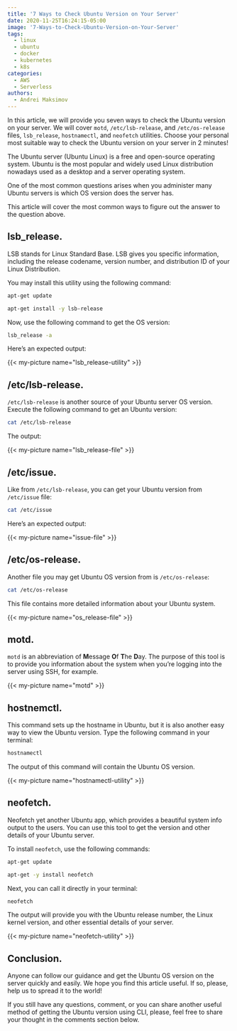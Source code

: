 ```yaml
---
title: '7 Ways to Check Ubuntu Version on Your Server'
date: 2020-11-25T16:24:15-05:00
image: '7-Ways-to-Check-Ubuntu-Version-on-Your-Server'
tags:
  - linux
  - ubuntu
  - docker
  - kubernetes
  - k8s
categories:
  - AWS
  - Serverless
authors:
  - Andrei Maksimov
---
```


In this article, we will provide you seven ways to check the Ubuntu version on your server. We will cover `motd`, `/etc/lsb-release`, and `/etc/os-release` files, `lsb_release`, `hostnamectl`, and `neofetch` utilities. Choose your personal most suitable way to check the Ubuntu version on your server in 2 minutes!

The Ubuntu server (Ubuntu Linux) is a free and open-source operating system. Ubuntu is the most popular and widely used Linux distribution nowadays used as a desktop and a server operating system.

One of the most common questions arises when you administer many Ubuntu servers is which OS version does the server has.

This article will cover the most common ways to figure out the answer to the question above.

## lsb_release.

LSB stands for Linux Standard Base. LSB gives you specific information, including the release codename, version number, and distribution ID of your Linux Distribution.

You may install this utility using the following command:

```sh
apt-get update

apt-get install -y lsb-release
```

Now, use the following command to get the OS version:

```sh
lsb_release -a
```

Here’s an expected output:

{{< my-picture name="lsb_release-utility" >}}

## /etc/lsb-release.

`/etc/lsb-release` is another source of your Ubuntu server OS version. Execute the following command to get an Ubuntu version:

```sh
cat /etc/lsb-release
```

The output:

{{< my-picture name="lsb_release-file" >}}

## /etc/issue.

Like from `/etc/lsb-release`, you can get your Ubuntu version from `/etc/issue` file:

```sh
cat /etc/issue
```

Here’s an expected output:

{{< my-picture name="issue-file" >}}

## /etc/os-release.

Another file you may get Ubuntu OS version from is `/etc/os-release`:

```sh
cat /etc/os-release
```

This file contains more detailed information about your Ubuntu system.

{{< my-picture name="os_release-file" >}}

## motd.

`motd` is an abbreviation of **M**essage **O**f **T**he **D**ay. The purpose of this tool is to provide you information about the system when you’re logging into the server using SSH, for example.

{{< my-picture name="motd" >}}

## hostnemctl.

This command sets up the hostname in Ubuntu, but it is also another easy way to view the Ubuntu version. Type the following command in your terminal:

```sh
hostnamectl
```

The output of this command will contain the Ubuntu OS version.

{{< my-picture name="hostnamectl-utility" >}}

## neofetch.

Neofetch yet another Ubuntu app, which provides a beautiful system info output to the users. You can use this tool to get the version and other details of your Ubuntu server.

To install `neofetch`, use the following commands:

```sh
apt-get update

apt-get -y install neofetch
```

Next, you can call it directly in your terminal:

```sh
neofetch
```

The output will provide you with the Ubuntu release number, the Linux kernel version, and other essential details of your server.

{{< my-picture name="neofetch-utility" >}}

## Conclusion.

Anyone can follow our guidance and get the Ubuntu OS version on the server quickly and easily. We hope you find this article useful. If so, please, help us to spread it to the world!

If you still have any questions, comment, or you can share another useful method of getting the Ubuntu version using CLI, please, feel free to share your thought in the comments section below.
